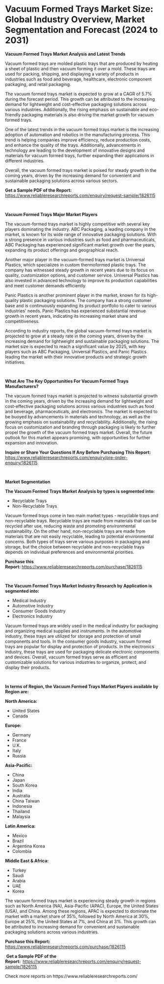 <p><h1>Vacuum Formed Trays Market Size: Global Industry Overview, Market Segmentation and Forecast (2024 to 2031)</h1></p><p><strong>Vacuum Formed Trays Market Analysis and Latest Trends</strong></p>
<p><p>Vacuum formed trays are molded plastic trays that are produced by heating a sheet of plastic and then vacuum forming it over a mold. These trays are used for packing, shipping, and displaying a variety of products in industries such as food and beverage, healthcare, electronic component packaging, and retail packaging.</p><p>The vacuum formed trays market is expected to grow at a CAGR of 5.7% during the forecast period. This growth can be attributed to the increasing demand for lightweight and cost-effective packaging solutions across various industries. Additionally, the rising emphasis on sustainable and eco-friendly packaging materials is also driving the market growth for vacuum formed trays.</p><p>One of the latest trends in the vacuum formed trays market is the increasing adoption of automation and robotics in the manufacturing process. This trend is helping companies improve efficiency, reduce production costs, and enhance the quality of the trays. Additionally, advancements in technology are leading to the development of innovative designs and materials for vacuum formed trays, further expanding their applications in different industries.</p><p>Overall, the vacuum formed trays market is poised for steady growth in the coming years, driven by the increasing demand for convenient and sustainable packaging solutions across various sectors.</p></p>
<p><strong>Get a Sample PDF of the Report:&nbsp;</strong> <a href="https://www.reliableresearchreports.com/enquiry/request-sample/1826115">https://www.reliableresearchreports.com/enquiry/request-sample/1826115</a></p>
<p>&nbsp;</p>
<p><strong>Vacuum Formed Trays Major Market Players</strong></p>
<p><p>The vacuum-formed trays market is highly competitive with several key players dominating the industry. ABC Packaging, a leading company in the market, is known for its wide range of innovative packaging solutions. With a strong presence in various industries such as food and pharmaceuticals, ABC Packaging has experienced significant market growth over the years, expanding its product offerings and geographical reach.</p><p>Another major player in the vacuum-formed trays market is Universal Plastics, which specializes in custom thermoformed plastic trays. The company has witnessed steady growth in recent years due to its focus on quality, customization options, and customer service. Universal Plastics has also invested in advanced technology to improve its production capabilities and meet customer demands efficiently.</p><p>Panic Plastics is another prominent player in the market, known for its high-quality plastic packaging solutions. The company has a strong customer base and is continuously expanding its product portfolio to cater to various industries' needs. Panic Plastics has experienced substantial revenue growth in recent years, indicating its increasing market share and competitiveness.</p><p>According to industry reports, the global vacuum-formed trays market is projected to grow at a steady rate in the coming years, driven by the increasing demand for lightweight and sustainable packaging solutions. The market size is expected to reach a significant value by 2025, with key players such as ABC Packaging, Universal Plastics, and Panic Plastics leading the market with their innovative products and strategic growth initiatives.</p></p>
<p>&nbsp;</p>
<p><strong>What Are The Key Opportunities For Vacuum Formed Trays Manufacturers?</strong></p>
<p><p>The vacuum formed trays market is projected to witness substantial growth in the coming years, driven by the increasing demand for lightweight and cost-effective packaging solutions across various industries such as food and beverage, pharmaceuticals, and electronics. The market is expected to be buoyed by advancements in materials and technology, as well as the growing emphasis on sustainability and recyclability. Additionally, the rising focus on customization and branding through packaging is likely to further propel the growth of the vacuum formed trays market. Overall, the future outlook for this market appears promising, with opportunities for further expansion and innovation.</p></p>
<p><strong>Inquire or Share Your Questions If Any Before Purchasing This Report:</strong> <a href="https://www.reliableresearchreports.com/enquiry/pre-order-enquiry/1826115">https://www.reliableresearchreports.com/enquiry/pre-order-enquiry/1826115</a></p>
<p>&nbsp;</p>
<p><strong>Market Segmentation</strong></p>
<p><strong>The Vacuum Formed Trays Market Analysis by types is segmented into:</strong></p>
<p><ul><li>Recyclable Trays</li><li>Non-Recyclable Trays</li></ul></p>
<p><p>Vacuum formed trays come in two main market types - recyclable trays and non-recyclable trays. Recyclable trays are made from materials that can be recycled after use, reducing waste and promoting environmental sustainability. On the other hand, non-recyclable trays are made from materials that are not easily recyclable, leading to potential environmental concerns. Both types of trays serve various purposes in packaging and storage, but the choice between recyclable and non-recyclable trays depends on individual preferences and environmental priorities.</p></p>
<p><strong>Purchase this Report:&nbsp;</strong><a href="https://www.reliableresearchreports.com/purchase/1826115">https://www.reliableresearchreports.com/purchase/1826115</a></p>
<p>&nbsp;</p>
<p><strong>The Vacuum Formed Trays Market Industry Research by Application is segmented into:</strong></p>
<p><ul><li>Medical Industry</li><li>Automotive Industry</li><li>Consumer Goods Industry</li><li>Electronics Industry</li></ul></p>
<p><p>Vacuum formed trays are widely used in the medical industry for packaging and organizing medical supplies and instruments. In the automotive industry, these trays are utilized for storage and protection of small components and tools. In the consumer goods industry, vacuum formed trays are popular for display and protection of products. In the electronics industry, these trays are used for packaging delicate electronic components and devices. Overall, vacuum formed trays serve as efficient and customizable solutions for various industries to organize, protect, and display their products.</p></p>
<p>&nbsp;</p>
<p><strong>In terms of Region, the Vacuum Formed Trays Market Players available by Region are:</strong></p>
<p>
    <p> <strong> North America: </strong>
        <ul>
            <li>United States</li>
            <li>Canada</li>
        </ul>
        </p> 
    <p> <strong> Europe: </strong>
        <ul>
            <li>Germany</li>
            <li>France</li>
            <li>U.K.</li>
            <li>Italy</li>
            <li>Russia</li>
        </ul>
        </p> 
    <p> <strong> Asia-Pacific: </strong>
        <ul>
            <li>China</li>
            <li>Japan</li>
            <li>South Korea</li>
            <li>India</li>
            <li>Australia</li>
            <li>China Taiwan</li>
            <li>Indonesia</li>
            <li>Thailand</li>
            <li>Malaysia</li>
        </ul>
        </p> 
    <p> <strong> Latin America: </strong>
        <ul>
            <li>Mexico</li>
            <li>Brazil</li>
            <li>Argentina Korea</li>
            <li>Colombia</li>
        </ul>
        </p> 
    <p> <strong> Middle East & Africa: </strong>
        <ul>
            <li>Turkey</li>
            <li>Saudi</li>
            <li>Arabia</li>
            <li>UAE</li>
            <li>Korea</li>
        </ul>
    </p>
    </p>
<p><p>The vacuum formed trays market is experiencing steady growth in regions such as North America (NA), Asia-Pacific (APAC), Europe, the United States (USA), and China. Among these regions, APAC is expected to dominate the market with a market share of 35%, followed by North America at 30%, Europe at 25%, the United States at 7%, and China at 3%. This growth can be attributed to increasing demand for convenient and sustainable packaging solutions across various industries.</p></p>
<p><strong>Purchase this Report: </strong><a href="https://www.reliableresearchreports.com/purchase/1826115">https://www.reliableresearchreports.com/purchase/1826115</a></p>
<p>&nbsp;<strong>Get a Sample PDF of the Report:&nbsp;&nbsp;</strong><a href="https://www.reliableresearchreports.com/enquiry/request-sample/1826115">https://www.reliableresearchreports.com/enquiry/request-sample/1826115</a></p>
<p><strong></strong></p>
<p>Check more reports on https://www.reliableresearchreports.com/</p>